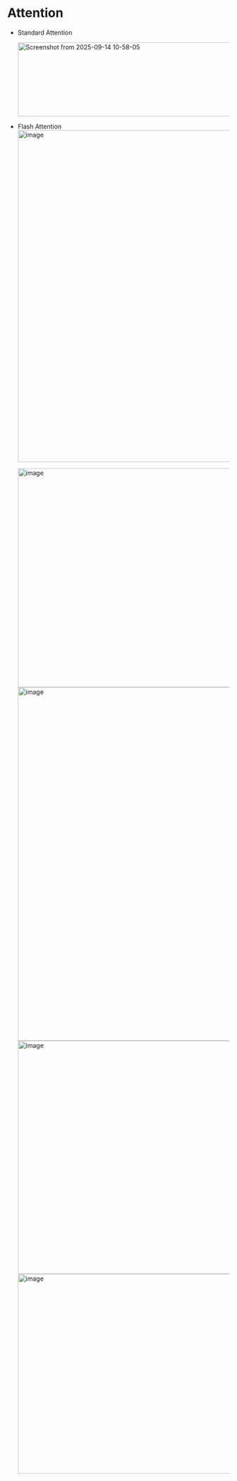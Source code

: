 # Attention
* Standard Attention
  
  <img width="894" height="168" alt="Screenshot from 2025-09-14 10-58-05" src="https://github.com/user-attachments/assets/dfc48d67-b8c2-4d6f-ac53-4383940b9109" />
  
* Flash Attention
  <img width="1207" height="753" alt="image" src="https://github.com/user-attachments/assets/1fa7b3fe-c10a-4b85-9d4c-1eba9d269f0f" />
  
  <img width="956" height="497" alt="image" src="https://github.com/user-attachments/assets/672ae0e1-0c4d-43ce-a30e-6d6640e4f041" />
  
  <img width="1510" height="802" alt="image" src="https://github.com/user-attachments/assets/a9d226e4-c7d7-4641-a721-ecd772ad25f7" />
  
  <img width="1024" height="529" alt="image" src="https://github.com/user-attachments/assets/fd57d005-895c-4614-8816-f22565cd13c5" />
  
  <img width="1508" height="453" alt="image" src="https://github.com/user-attachments/assets/d72b21e0-dfc6-4e36-b005-52b06b7db7cc" />
